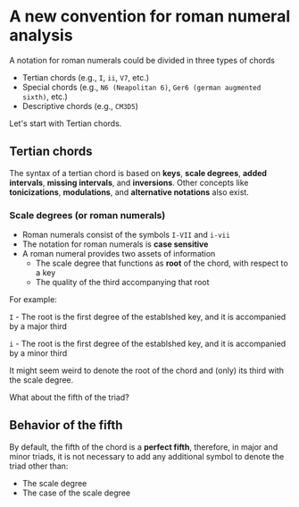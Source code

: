 # A new convention for roman numeral analysis

A notation for roman numerals could be divided in three types of chords
- Tertian chords (e.g., `I`, `ii`, `V7`, etc.)
- Special chords (e.g., `N6 (Neapolitan 6)`, `Ger6 (german augmented sixth)`, etc.)
- Descriptive chords (e.g., `CM3D5`)

Let's start with Tertian chords.

## Tertian chords

The syntax of a tertian chord is based on **keys**, **scale degrees**, **added intervals**, **missing intervals**, and **inversions**. Other concepts like **tonicizations**, **modulations**, and **alternative notations** also exist.

### Scale degrees (or roman numerals)
- Roman numerals consist of the symbols `I-VII` and `i-vii`
- The notation for roman numerals is **case sensitive**
- A roman numeral provides two assets of information
  - The scale degree that functions as **root** of the chord, with respect to a key
  - The quality of the third accompanying that root

For example:

`I` - The root is the first degree of the establshed key, and it is accompanied by a major third

`i` - The root is the first degree of the establshed key, and it is accompanied by a minor third

It might seem weird to denote the root of the chord and (only) its third with the scale degree. 

What about the fifth of the triad?

## Behavior of the fifth

By default, the fifth of the chord is a **perfect fifth**, therefore, in major and minor triads, it is not necessary to add any additional symbol to denote the triad other than:
- The scale degree
- The case of the scale degree


